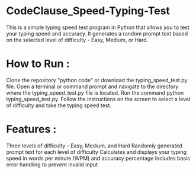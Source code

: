 # CodeClause_Speed-Typing-Test
This is a simple typing speed test program in Python that allows you to test your typing speed and accuracy. It generates a random prompt text based on the selected level of difficulty - Easy, Medium, or Hard. 

# How to Run :
Clone the repository "python code" or download the typing_speed_test.py file.
Open a terminal or command prompt and navigate to the directory where the typing_speed_test.py file is located.
Run the command python typing_speed_test.py.
Follow the instructions on the screen to select a level of difficulty and take the typing speed test.

# Features :
Three levels of difficulty - Easy, Medium, and Hard
Randomly generated prompt text for each level of difficulty
Calculates and displays your typing speed in words per minute (WPM) and accuracy percentage
Includes basic error handling to prevent invalid input

